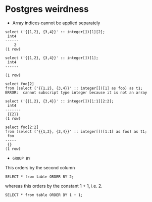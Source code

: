 # Postgres weirdness

* Array indices cannot be applied separately

````
select ('{{1,2}, {3,4}}' :: integer[])[1][2];
 int4 
------
    2
(1 row)

select ('{{1,2}, {3,4}}' :: integer[])[1];
 int4 
------
 
(1 row)

select foo[2]
from (select ('{{1,2}, {3,4}}' :: integer[])[1] as foo) as t1;
ERROR:  cannot subscript type integer because it is not an array

select ('{{1,2}, {3,4}}' :: integer[])[1:1][2:2];
 int4  
-------
 {{2}}
(1 row)

select foo[2:2]
from (select ('{{1,2}, {3,4}}' :: integer[])[1:1] as foo) as t1;
 foo 
-----
 {}
(1 row)
````

* `GROUP BY`

This orders by the second column

````
SELECT * from table ORDER BY 2;
````

whereas this orders by the constant 1 + 1, i.e. 2.

````
SELECT * from table ORDER BY 1 + 1;
````
